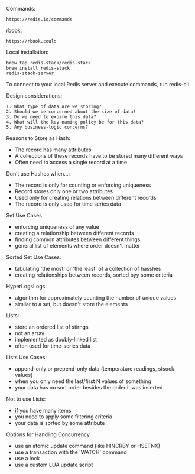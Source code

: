 Commands:
```
https://redis.io/commands
```
rbook:
```
https://rbook.could
```
Local installation:
```
brew tap redis-stack/redis-stack
brew install redis-stack
redis-stack-server
```
To connect to your local Redis server and execute commands, run redis-cli

Design considerations:
```
1. What type of data are we storing?
2. Should we be concerned about the size of data?
3. Do we need to expire this data?
4. What will the key naming policy be for this data?
5. Any business-logic concerns?
```

Reasons to Store as Hash:
- The record has many attributes
- A collections of these records have to be stored many different ways
- Often need to access a single record at a time

Don’t use Hashes when…:
- The record is only for counting or enforcing uniqueness
- Record stores only one or two attributes
- Used only for creating relations between different records
- The record is only used for time series data

Set Use Cases
- enforcing uniqueness of any value
- creating a relationship between different records
- finding common attributes between different things
- general list of elements where order doesn't matter

Sorted Set Use Cases:
- tabulating 'the most' or 'the least' of a collection of hasshes
- creating relationships between records, sorted byy some criteria

HyperLogsLogs:
- algorithm for approximately counting the number of unique values
- similar to a set, but doesn't store the elements

Lists:
- store an ordered list of stirngs
- not an array
- implemented as doubly-linked list
- often used for time-series data

Lists Use Cases:
- append-only or prepend-only data (temperature readings, stsock values)
- when you only need the last/first N values of something
- your data has no sort order besides the order it was inserted

Not to use Lists:
- if you have many items
- you need to apply some filtering criteria
- your data is sorted by some attribute

Options for Handling Concurrency
- use an atomic update command (like HINCRBY or HSETNX)
- use a transaction with the 'WATCH' command
- use a lock
- use a custom LUA update script




